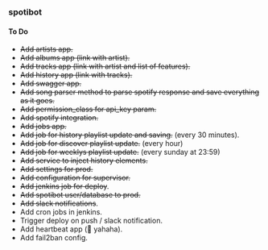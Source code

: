 ### spotibot


#### To Do

* ~~Add artists app.~~
* ~~Add albums app (link with artist).~~
* ~~Add tracks app (link with artist and list of features).~~
* ~~Add history app (link with tracks).~~
* ~~Add swagger app.~~
* ~~Add song parser method to parse spotify response and save everything as it goes.~~  
* ~~Add permission_class for api_key param.~~  
* ~~Add spotify integration.~~
* ~~Add jobs app.~~
* ~~Add job for history playlist update and saving.~~ (every 30 minutes).
* ~~Add job for discover playlist update.~~ (every hour)
* ~~Add job for weeklys playlist update.~~ (every sunday at 23:59)
* ~~Add service to inject history elements.~~
* ~~Add settings for prod.~~
* ~~Add configuration for supervisor.~~
* ~~Add jenkins job for deploy~~.
* ~~Add spotibot user/database to prod.~~
* ~~Add slack notifications~~.
* Add cron jobs in jenkins.
* Trigger deploy on push / slack notification.
* Add heartbeat app (🌿 yahaha).
* Add fail2ban config.
